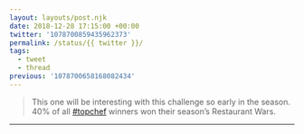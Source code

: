 ```yaml
---
layout: layouts/post.njk
date: 2018-12-28 17:15:00 +00:00
twitter: '1078700859435962373'
permalink: /status/{{ twitter }}/
tags: 
  - tweet
  - thread
previous: '1078700658168082434'
---
```


> This one will be interesting with this challenge so early in the season. 40% of all [#topchef](https://twitter.com/hashtag/topchef) winners won their season’s Restaurant Wars.

---
